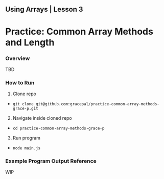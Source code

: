 ## Using Arrays | Lesson 3

# Practice: Common Array Methods and Length

### Overview

TBD

### How to Run

1. Clone repo

- `git clone git@github.com:gracepal/practice-common-array-methods-grace-p.git`

2. Navigate inside cloned repo

- `cd practice-common-array-methods-grace-p`

3. Run program

- `node main.js`

### Example Program Output Reference

WIP
